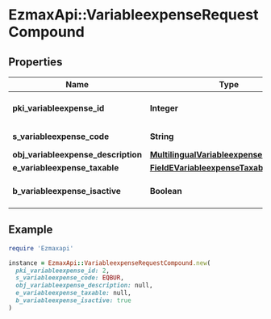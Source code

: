 # EzmaxApi::VariableexpenseRequestCompound

## Properties

| Name | Type | Description | Notes |
| ---- | ---- | ----------- | ----- |
| **pki_variableexpense_id** | **Integer** | The unique ID of the Variableexpense | [optional] |
| **s_variableexpense_code** | **String** | The code of the Variableexpense |  |
| **obj_variableexpense_description** | [**MultilingualVariableexpenseDescription**](MultilingualVariableexpenseDescription.md) |  |  |
| **e_variableexpense_taxable** | [**FieldEVariableexpenseTaxable**](FieldEVariableexpenseTaxable.md) |  |  |
| **b_variableexpense_isactive** | **Boolean** | Whether the variableexpense is active or not |  |

## Example

```ruby
require 'Ezmaxapi'

instance = EzmaxApi::VariableexpenseRequestCompound.new(
  pki_variableexpense_id: 2,
  s_variableexpense_code: EQBUR,
  obj_variableexpense_description: null,
  e_variableexpense_taxable: null,
  b_variableexpense_isactive: true
)
```

